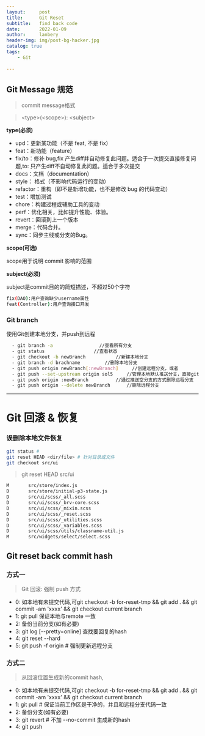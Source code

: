 ```yaml
---
layout:     post
title:      Git Reset
subtitle:   find back code
date:       2022-01-09
author:     lanbery
header-img: img/post-bg-hacker.jpg
catalog: true
tags:
    - Git
    
---
```


## Git Message 规范

> commit message格式 

>  \<type\>(\<scope\>): \<subject\>

**type(必须)**

- upd：更新某功能（不是 feat, 不是 fix）
- feat：新功能（feature）
- fix/to：修补 bug,fix 产生diff并自动修复此问题。适合于一次提交直接修复问题,to: 只产生diff不自动修复此问题。适合于多次提交
- docs：文档（documentation）
- style： 格式（不影响代码运行的变动）
- refactor：重构（即不是新增功能，也不是修改 bug 的代码变动）
- test：增加测试
- chore：构建过程或辅助工具的变动
- perf：优化相关，比如提升性能、体验。
- revert：回滚到上一个版本
- merge：代码合并。
- sync：同步主线或分支的Bug。

**scope(可选)**

  scope用于说明 commit 影响的范围

**subject(必须)**

  subject是commit目的的简短描述，不超过50个字符


```bash
fix(DAO):用户查询缺少username属性 
feat(Controller):用户查询接口开发
```


### Git branch

使用Git创建本地分支，并push到远程

``` bash
  - git branch -a                 //查看所有分支
  - git status                  //查看状态
  - git checkout -b newBranch           //新建本地分支
  - git branch -d brachname         //删除本地分支
  - git push origin newBranch[:newBranch]     //创建远程分支，或者
  - git push --set-upstream origin sol5     //管理本地默认推送分支，直接git push
  - git push origin :newBranch          //通过推送空分支的方式删除远程分支
  - git push origin --delete newBranch      //删除远程分支
```

----

# Git 回滚 & 恢复


### 误删除本地文件恢复

```bash
git status # 
git reset HEAD <dir/file> # 针对目录或文件
git checkout src/ui
```

> git reset HEAD src/ui

```bash
M       src/store/index.js
D       src/store/initial-p3-state.js
D       src/ui/scss/_all.scss
D       src/ui/scss/_brv-core.scss
D       src/ui/scss/_mixin.scss
D       src/ui/scss/_reset.scss
D       src/ui/scss/_utilities.scss
D       src/ui/scss/_variables.scss
D       src/ui/scss/utils/classname-util.js
M       src/widgets/select/select.scss
```

## Git reset back commit hash


### 方式一

> Git 回滚: 强制 push 方式

- 0: 如本地有未提交代码,可git checkout -b for-reset-tmp && git add . && git commit -am 'xxxx' && git checkout current branch
- 1: git pull 保证本地与remote 一致
- 2: 备份当前分支(如有必要)
- 3: git log [--pretty=online] 查找要回复的hash
- 4: git reset --hard <commit hash>
- 5: git push -f origin <branch name>  # 强制更新远程分支

### 方式二

> 从回滚位置生成新的commit hash, 

- 0: 如本地有未提交代码,可git checkout -b for-reset-tmp && git add . && git commit -am 'xxxx' && git checkout current branch
- 1: git pull   # 保证当前工作区是干净的，并且和远程分支代码一致
- 2: 备份分支(如有必要)
- 3: git revert <hash> # 不加 --no-commit 生成新的hash
- 4: git push